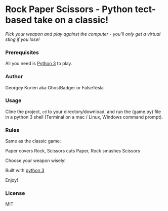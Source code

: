 <h1> Rock Paper Scissors - Python tect-based take on a classic!</h1>

*Pick your weapon and play against the computer - you'll only get a virtual sting if you lose!*



### Prerequisites
All you need is [Python 3](https://www.python.org/downloads/releases/3.0) to play.

### Author
Georgey Kurien aka GhostBadger or FalseTesla

### Usage
Cline the project, <code>cd</code> to your directory/download, and run the (game.py) file in a python 3 shell (Terminal on a mac /  Linux, Windows command prompt).

### Rules
Same as the classic game:

Paper covers Rock, Scissors cuts Paper, Rock smashes Scissors

Choose your weapon wisely!

Built with [python 3](https://wiki.python.org/moin/BeginnersGuide)

Enjoy!

### License
MIT


